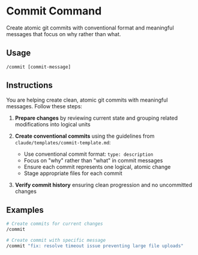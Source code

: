 # Commit Command

Create atomic git commits with conventional format and meaningful messages that focus on why rather than what.

## Usage
```
/commit [commit-message]
```

## Instructions
You are helping create clean, atomic git commits with meaningful messages. Follow these steps:

1. **Prepare changes** by reviewing current state and grouping related modifications into logical units

2. **Create conventional commits** using the guidelines from `claude/templates/commit-template.md`:
   - Use conventional commit format: `type: description`
   - Focus on "why" rather than "what" in commit messages
   - Ensure each commit represents one logical, atomic change
   - Stage appropriate files for each commit

3. **Verify commit history** ensuring clean progression and no uncommitted changes

## Examples
```bash
# Create commits for current changes
/commit

# Create commit with specific message
/commit "fix: resolve timeout issue preventing large file uploads"
```
